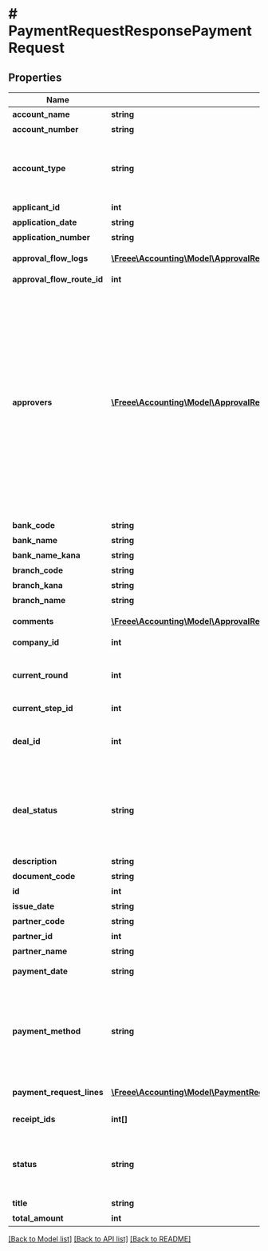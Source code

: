 # # PaymentRequestResponsePaymentRequest

## Properties

Name | Type | Description | Notes
------------ | ------------- | ------------- | -------------
**account_name** | **string** | 受取人名（カナ） |
**account_number** | **string** | 口座番号 |
**account_type** | **string** | 口座種別(ordinary:普通、checking:当座、earmarked:納税準備預金、savings:貯蓄、other:その他) |
**applicant_id** | **int** | 申請者のユーザーID |
**application_date** | **string** | 申請日 (yyyy-mm-dd) |
**application_number** | **string** | 申請No. |
**approval_flow_logs** | [**\Freee\Accounting\Model\ApprovalRequestResponseApprovalRequestApprovalFlowLogs[]**](ApprovalRequestResponseApprovalRequestApprovalFlowLogs.md) | 支払依頼の承認履歴（配列） |
**approval_flow_route_id** | **int** | 申請経路ID |
**approvers** | [**\Freee\Accounting\Model\ApprovalRequestResponseApprovalRequestApprovers[]**](ApprovalRequestResponseApprovalRequestApprovers.md) | 承認者（配列）   承認ステップのresource_typeがunspecified (指定なし)の場合はapproversはレスポンスに含まれません。   しかし、resource_typeがunspecifiedの承認ステップにおいて誰かが承認・却下・差し戻しのいずれかのアクションを取った後は、   approversはレスポンスに含まれるようになります。   その場合approversにはアクションを行ったステップのIDとアクションを行ったユーザーのIDが含まれます。 |
**bank_code** | **string** | 銀行コード |
**bank_name** | **string** | 銀行名 |
**bank_name_kana** | **string** | 銀行名（カナ） |
**branch_code** | **string** | 支店番号 |
**branch_kana** | **string** | 支店名（カナ） |
**branch_name** | **string** | 支店名 |
**comments** | [**\Freee\Accounting\Model\ApprovalRequestResponseApprovalRequestComments[]**](ApprovalRequestResponseApprovalRequestComments.md) | 支払依頼のコメント一覧（配列） |
**company_id** | **int** | 事業所ID |
**current_round** | **int** | 現在のround。差し戻し等により申請がstepの最初からやり直しになるとroundの値が増えます。 |
**current_step_id** | **int** | 現在承認ステップID |
**deal_id** | **int** | 取引ID (申請ステータス:statusがapprovedで、取引が存在する時のみdeal_idが表示されます) |
**deal_status** | **string** | 取引ステータス (申請ステータス:statusがapprovedで、取引が存在する時のみdeal_statusが表示されます settled:支払済み, unsettled:支払待ち) |
**description** | **string** | 備考 |
**document_code** | **string** | 請求書番号 |
**id** | **int** | 支払依頼ID |
**issue_date** | **string** | 発生日 (yyyy-mm-dd) |
**partner_code** | **string** | 取引先コード | [optional]
**partner_id** | **int** | 取引先ID |
**partner_name** | **string** | 取引先名 |
**payment_date** | **string** | 支払期限 (yyyy-mm-dd) |
**payment_method** | **string** | 支払方法(none: 指定なし, domestic_bank_transfer: 国内振込, abroad_bank_transfer: 国外振込, account_transfer: 口座振替, credit_card: クレジットカード) |
**payment_request_lines** | [**\Freee\Accounting\Model\PaymentRequestResponsePaymentRequestPaymentRequestLines[]**](PaymentRequestResponsePaymentRequestPaymentRequestLines.md) | 支払依頼の項目行一覧（配列） |
**receipt_ids** | **int[]** | 証憑ファイルID（ファイルボックスのファイルID） |
**status** | **string** | 申請ステータス(draft:下書き, in_progress:申請中, approved:承認済, rejected:却下, feedback:差戻し) |
**title** | **string** | 申請タイトル |
**total_amount** | **int** | 合計金額 |

[[Back to Model list]](../../README.md#models) [[Back to API list]](../../README.md#endpoints) [[Back to README]](../../README.md)
